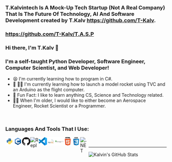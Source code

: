 ### T.Kalvintech Is A Mock-Up Tech Startup (Not A Real Company) That Is The Future Of Technology, AI And Software Development created by T.Kalv https://github.com/T-Kalv.

### https://github.com/T-Kalv/T.A.S.P

### Hi there, I'm T.Kalv 👋

### I'm a self-taught Python Developer, Software Engineer, Computer Scientist, and Web Developer!
- 😫 I'm currently learning how to program in C#.
- 🚀 👨‍🚀 I'm currently learning how to launch a model rocket using TVC and an Arduino as the flight computer. 
- 🧠 Fun Fact: I like to learn anything CS, Science and Technology related.
- 👨‍🎓 When I'm older, I would like to either become an Aerospace Engineer, Rocket Scientist or a Programmer.
<br />

### Languages And Tools That I Use:

[<img align="left" alt="Python" width="26px" src="https://raw.githubusercontent.com/github/explore/80688e429a7d4ef2fca1e82350fe8e3517d3494d/topics/python/python.png" />][Python]
[<img align="left" alt="Python" width="26px" src="https://raw.githubusercontent.com/github/explore/80688e429a7d4ef2fca1e82350fe8e3517d3494d/topics/c/c.png" />][C]
[<img align="left" alt="GitHub" width="26px" src="https://raw.githubusercontent.com/github/explore/78df643247d429f6cc873026c0622819ad797942/topics/github/github.png" />][GitHub]
[<img align="left" alt="Repl" width="26px" src="https://simpleicons.org/icons/repl-dot-it.svg" />][Repl]
[<img align="left" alt="Visual Studio Code" width="26px" src="https://raw.githubusercontent.com/github/explore/80688e429a7d4ef2fca1e82350fe8e3517d3494d/topics/visual-studio-code/visual-studio-code.png" />][Visual Studio Code]
[<img align="left" alt="MySQL" width="26px" src="https://raw.githubusercontent.com/github/explore/80688e429a7d4ef2fca1e82350fe8e3517d3494d/topics/mysql/mysql.png" />][MySQL]
[<img align="left" alt="MongoDB" width="26px" src="https://raw.githubusercontent.com/github/explore/80688e429a7d4ef2fca1e82350fe8e3517d3494d/topics/mongodb/mongodb.png" />][MongoDB]
[<img align="left" alt="HTML5" width="26px" src="https://raw.githubusercontent.com/github/explore/80688e429a7d4ef2fca1e82350fe8e3517d3494d/topics/html/html.png" />][HTML5]
[<img align="left" alt="CSS3" width="26px" src="https://raw.githubusercontent.com/github/explore/80688e429a7d4ef2fca1e82350fe8e3517d3494d/topics/css/css.png" />][CSS3]
[<img align="left" alt=".NET" width="26px" src="https://raw.githubusercontent.com/github/explore/80688e429a7d4ef2fca1e82350fe8e3517d3494d/topics/.net/.net.png" />][.NET]
<br />

---


<img align="left" alt="Kalvin's GitHub Stats" src="https://github-readme-stats.vercel.app/api?username=T-Kalv&show_icons=true&hide_border=true" />



[Python]: https://www.python.org/
[GitHub]: https://github.com/windous22
[Repl]: https://repl.it
[Visual Studio Code]: https://code.visualstudio.com/
[MySQL]: https://www.mysql.com/
[MongoDB]: https://www.mongodb.com/
[HTML5]: https://developer.mozilla.org/en-US/docs/Web/Guide/HTML/HTML5
[CSS3]: https://developer.mozilla.org/en-US/docs/Archive/CSS3
[C]: https://www.w3schools.in/c-tutorial/
[.NET]: https://dotnet.microsoft.com/en-us/
